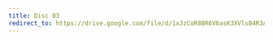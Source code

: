 ```yaml
---
title: Disc 03
redirect_to: https://drive.google.com/file/d/1xJzCoR8BR6V6asK3XVlsB4R3Ark2ny1s/view?usp=sharing
---
```

